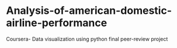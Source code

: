 # Analysis-of-american-domestic-airline-performance
Coursera- Data visualization using python final peer-review project 
